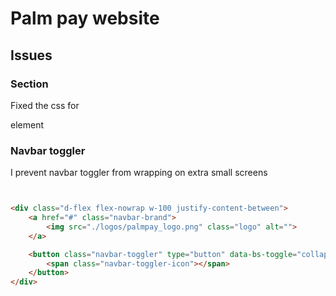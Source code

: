 # Palm pay website

## Issues 

### Section

Fixed the css for <section> element

### Navbar toggler

I prevent navbar toggler from wrapping on extra small screens

```html


<div class="d-flex flex-nowrap w-100 justify-content-between">
    <a href="#" class="navbar-brand">
        <img src="./logos/palmpay_logo.png" class="logo" alt="">
    </a>

    <button class="navbar-toggler" type="button" data-bs-toggle="collapse" data-bs-target="#navmenu">
        <span class="navbar-toggler-icon"></span>
    </button>
</div>

```